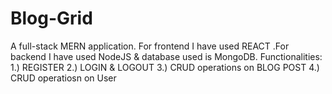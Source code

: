 # Blog-Grid
A full-stack MERN application. For frontend I have used REACT .For backend I have used NodeJS & database used is MongoDB.
Functionalities:
1.) REGISTER
2.) LOGIN & LOGOUT
3.) CRUD operations on BLOG POST
4.) CRUD operatiosn on User


